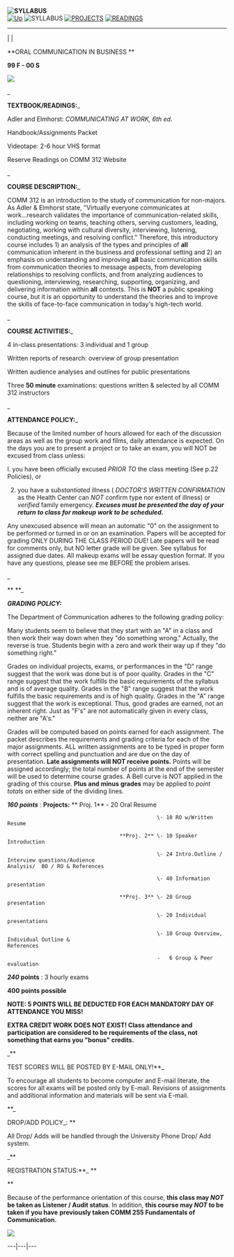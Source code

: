 **![SYLLABUS](_derived/syllabus.htm_cmp_wrldfnc010_bnr.gif)**  
[![Up](_derived/up_cmp_wrldfnc010_hbtn.gif)](comm312.htm)
![SYLLABUS](_derived/syllabus.htm_cmp_wrldfnc010_hbtn_p.gif)
[![PROJECTS](_derived/projects.htm_cmp_wrldfnc010_hbtn.gif)](projects.htm)
[![READINGS](_derived/readings.htm_cmp_wrldfnc010_hbtn.gif)](readings.htm)

  
  
---  
| |

**ORAL COMMUNICATION IN BUSINESS   **

**99 F - 00 S**

![](_themes/wrldfnc/worhorsa.gif)



_

**TEXTBOOK/READINGS:**_

Adler and Elmhorst: _COMMUNICATING AT WORK, 6th ed._

Handbook/Assignments Packet

Videotape: 2-6 hour VHS format

Reserve Readings on COMM 312 Website

_

**COURSE DESCRIPTION:**_

COMM 312 is an introduction to the study of communication for non-majors. As
Adler & Elmhorst state, "Virtually everyone communicates at work...research
validates the importance of communication-related skills, including working on
teams, teaching others, serving customers, leading, negotiating, working with
cultural diversity, interviewing, listening, conducting meetings, and
resolving conflict."  Therefore, this introductory course includes 1) an
analysis of the types and principles of **all** communication inherent in the
business and professional setting and 2) an emphasis on understanding and
improving **all** basic communication skills from communication theories to
message aspects, from developing relationships to resolving conflicts, and
from analyzing audiences to questioning, interviewing, researching,
supporting, organizing, and delivering information within **all** contexts.
This is **NOT** a public speaking course, but it is an opportunity to
understand the theories and to improve the skills of face-to-face
communication in today's high-tech world.



_

**COURSE ACTIVITIES:**_

4 in-class presentations: 3 individual and 1 group

Written reports of research: overview of group presentation

Written audience analyses and outlines for public presentations

Three **50 minute** examinations: questions written  & selected by all COMM
312             instructors

_

**ATTENDANCE POLICY:**_

Because of the limited number of hours allowed for each of the discussion
areas as well as the group work and films, daily attendance is expected.  On
the days you are to present a project or to take an exam, you will NOT be
excused from class unless:

l.  you have been officially excused  _PRIOR TO_ the class meeting (See p.22
Policies), or

2. you have a  _substantiated_   illness ( _DOCTOR'S_ _WRITTEN CONFIRMATION_ as the Health Center can  _NOT_ confirm type nor extent of illness)   or  _verified_ family emergency.    _**Excuses must be presented the day of your return to class for makeup work to be scheduled.**_

Any unexcused absence will mean an automatic "0" on the assignment to be
performed or turned in or on an examination.  Papers will be accepted for
grading ONLY DURING THE CLASS PERIOD DUE!  Late papers will be read for
comments only, but NO letter grade will be given.  See syllabus for assigned
due dates.  All makeup exams will be essay question format. If you have any
questions, please see me BEFORE the problem arises.

_

** **_

_**GRADING POLICY:**_

The Department of Communication adheres to the following grading policy:

Many students seem to believe that they start with an "A" in a class and then
work their way down when they "do something wrong."  Actually, the reverse is
true.  Students begin with a zero and work their way up if they "do something
right."

Grades on individual projects, exams, or performances in the "D" range suggest
that the work was done but is of poor quality.  Grades in the "C" range
suggest that the work fulfills the basic requirements of the syllabus and is
of average quality.  Grades in the "B" range suggest that the work fulfills
the basic requirements and is of high quality.  Grades in the "A" range
suggest that the work is exceptional.  Thus, good grades are earned, not an
inherent right.  Just as "F's" are not automatically given in every class,
neither are "A's."

Grades will be computed based on points earned for each assignment. The packet
describes the requirements and grading criteria for each of the major
assignments. ALL written assignments are to be typed in proper form with
correct spelling and punctuation and are due on the day of presentation.
**Late assignments will NOT receive points.**    Points will be assigned
accordingly; the total number of points at the end of the semester will be
used to determine course grades. A Bell curve is NOT applied in the grading of
this course. **Plus and minus grades** may be applied to   _point totals_ on
either side of the dividing lines.

_**160 points**_ :     **Projects:** **  Proj. 1** \- 20 Oral Resume

                                                    \- 10 RO w/Written Resume

                                        **Proj. 2** \- 10 Speaker Introduction

                                                    \- 24 Intro.Outline / Interview questions/Audience                                                              Analysis/  BO / RO & References

                                                    \- 40 Information presentation

                                        **Proj. 3** \- 20 Group presentation

                                                    \- 20 Individual presentations

                                                    \- 10 Group Overview, Individual Outline &                                                                  References

                                                    -   6 Group & Peer evaluation

**_240_ points** : 3 hourly exams

**400 points possible**

**NOTE:   5 POINTS WILL BE DEDUCTED FOR EACH MANDATORY DAY OF ATTENDANCE YOU
MISS!**

**EXTRA CREDIT WORK DOES NOT EXIST!   Class attendance and participation are
considered to be requirements of the class, not something that earns you
"bonus" credits.**

_**

TEST SCORES WILL BE POSTED BY E-MAIL ONLY!**_

To encourage all students to become computer and E-mail literate, the scores
for all exams will be posted only by E-mail. Revisions of assignments and
additional information and materials will be sent via E-mail.

**_

DROP/ADD POLICY_: **

All Drop/ Adds will be handled through the University Phone Drop/ Add system.

_**

REGISTRATION STATUS:**_ **

**

Because of the performance orientation of this course,  **this class may _NOT_
be taken as Listener / Audit status**. In addition, **this course may _NOT_ to
be taken if you have** **previously taken COMM 255 Fundamentals of
Communication.**

![](_themes/wrldfnc/worhorsa.gif)  
  
---|---|---

